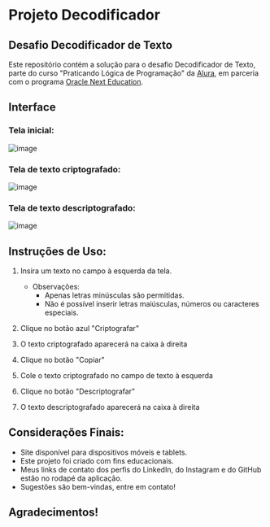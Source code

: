 # Projeto Decodificador


## Desafio Decodificador de Texto

Este repositório contém a solução para o desafio Decodificador de Texto, parte do curso "Praticando Lógica de Programação" da <a href="https://www.alura.com.br/" target="_blank">Alura</a>, em parceria com o programa <a href="https://www.oracle.com/br/education/oracle-next-education/" target="_blank" >Oracle Next Education</a>.


## Interface

### Tela inicial:
![image](https://github.com/user-attachments/assets/c8522738-03d3-49e0-afa3-e26e6020407c)



### Tela de texto criptografado:
![image](https://github.com/user-attachments/assets/102717d2-c330-4f8d-b98c-6ebaaa811d78)



### Tela de texto descriptografado:
![image](https://github.com/user-attachments/assets/65e5e21c-c854-4b4d-80c8-5e47b8a54ae0)



## Instruções de Uso:

1. Insira um texto no campo à esquerda da tela.
   - Observações:
     - Apenas letras minúsculas são permitidas.
     - Não é possível inserir letras maiúsculas, números ou caracteres especiais.
  
2. Clique no botão azul "Criptografar"


3. O texto criptografado aparecerá na caixa à direita



4. Clique no botão "Copiar"


5. Cole o texto criptografado no campo de texto à esquerda

6. Clique no botão "Descriptografar"

7. O texto descriptografado aparecerá na caixa à direita



## Considerações Finais:
- Site disponível para dispositivos móveis e tablets.
- Este projeto foi criado com fins educacionais.
- Meus links de contato dos perfis do LinkedIn, do Instagram e do GitHub estão no rodapé da aplicação.
- Sugestões são bem-vindas, entre em contato!

## Agradecimentos!
